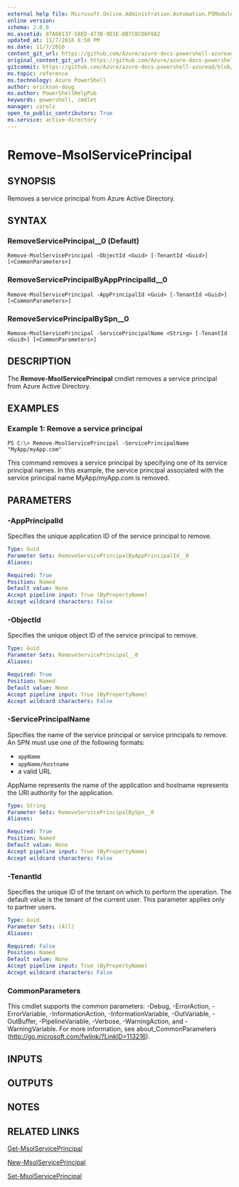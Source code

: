 ```yaml
---
external help file: Microsoft.Online.Administration.Automation.PSModule.dll-Help.xml
online version:
schema: 2.0.0
ms.assetid: 87A60137-58ED-473B-9D1E-BB7C0CD8F8A2
updated_at: 11/7/2016 8:50 PM
ms.date: 11/7/2016
content_git_url: https://github.com/Azure/azure-docs-powershell-azuread/blob/live/Azure%20AD%20Cmdlets/MSOnline/v1/Remove-MsolServicePrincipal.md
original_content_git_url: https://github.com/Azure/azure-docs-powershell-azuread/blob/live/Azure%20AD%20Cmdlets/MSOnline/v1/Remove-MsolServicePrincipal.md
gitcommit: https://github.com/Azure/azure-docs-powershell-azuread/blob/e45b51fd816f025d32fa17a27b0e7eafee1289da/Azure%20AD%20Cmdlets/MSOnline/v1/Remove-MsolServicePrincipal.md
ms.topic: reference
ms.technology: Azure PowerShell
author: erickson-doug
ms.author: PowerShellHelpPub
keywords: powershell, cmdlet
manager: carolz
open_to_public_contributors: True
ms.service: active-directory
---
```


# Remove-MsolServicePrincipal

## SYNOPSIS
Removes a service principal from Azure Active Directory.

## SYNTAX

### RemoveServicePrincipal__0 (Default)
```
Remove-MsolServicePrincipal -ObjectId <Guid> [-TenantId <Guid>] [<CommonParameters>]
```

### RemoveServicePrincipalByAppPrincipalId__0
```
Remove-MsolServicePrincipal -AppPrincipalId <Guid> [-TenantId <Guid>] [<CommonParameters>]
```

### RemoveServicePrincipalBySpn__0
```
Remove-MsolServicePrincipal -ServicePrincipalName <String> [-TenantId <Guid>] [<CommonParameters>]
```

## DESCRIPTION
The **Remove-MsolServicePrincipal** cmdlet removes a service principal from  Azure Active Directory.

## EXAMPLES

### Example 1: Remove a service principal
```
PS C:\> Remove-MsolServicePrincipal -ServicePrincipalName "MyApp/myApp.com"
```

This command removes a service principal by specifying one of its service principal names.
In this example, the service principal associated with the service principal name MyApp/myApp.com is removed.

## PARAMETERS

### -AppPrincipalId
Specifies the unique application ID of the service principal to remove.

```yaml
Type: Guid
Parameter Sets: RemoveServicePrincipalByAppPrincipalId__0
Aliases:

Required: True
Position: Named
Default value: None
Accept pipeline input: True (ByPropertyName)
Accept wildcard characters: False
```

### -ObjectId
Specifies the unique object ID of the service principal to remove.

```yaml
Type: Guid
Parameter Sets: RemoveServicePrincipal__0
Aliases:

Required: True
Position: Named
Default value: None
Accept pipeline input: True (ByPropertyName)
Accept wildcard characters: False
```

### -ServicePrincipalName
Specifies the name of the service principal or service principals to remove.
An SPN must use one of the following formats:

* `appName`
* `appName/hostname`
* a valid URL

AppName represents the name of the application and hostname represents the URI authority for the application.

```yaml
Type: String
Parameter Sets: RemoveServicePrincipalBySpn__0
Aliases:

Required: True
Position: Named
Default value: None
Accept pipeline input: True (ByPropertyName)
Accept wildcard characters: False
```

### -TenantId
Specifies the unique ID of the tenant on which to perform the operation.
The default value is the tenant of the current user.
This parameter applies only to partner users.

```yaml
Type: Guid
Parameter Sets: (All)
Aliases:

Required: False
Position: Named
Default value: None
Accept pipeline input: True (ByPropertyName)
Accept wildcard characters: False
```

### CommonParameters
This cmdlet supports the common parameters: -Debug, -ErrorAction, -ErrorVariable, -InformationAction, -InformationVariable, -OutVariable, -OutBuffer, -PipelineVariable, -Verbose, -WarningAction, and -WarningVariable. For more information, see about_CommonParameters (http://go.microsoft.com/fwlink/?LinkID=113216).

## INPUTS

## OUTPUTS

## NOTES

## RELATED LINKS
[Get-MsolServicePrincipal](xref:MSOnline/v1/Get-MsolServicePrincipal.md)

[New-MsolServicePrincipal](xref:MSOnline/v1/New-MsolServicePrincipal.md)

[Set-MsolServicePrincipal](xref:MSOnline/v1/Set-MsolServicePrincipal.md)
